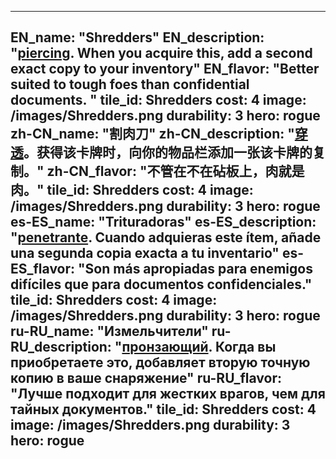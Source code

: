 ---

EN_name: "Shredders"
EN_description: "<u>piercing</u>. When you acquire this, add a second exact copy to your inventory"
EN_flavor: "Better suited to tough foes than confidential documents. "
tile_id: Shredders
cost: 4
image: /images/Shredders.png
durability: 3
hero: rogue
zh-CN_name: "割肉刀"
zh-CN_description: "<u>穿透</u>。获得该卡牌时，向你的物品栏添加一张该卡牌的复制。"
zh-CN_flavor: "不管在不在砧板上，肉就是肉。"
tile_id: Shredders
cost: 4
image: /images/Shredders.png
durability: 3
hero: rogue
es-ES_name: "Trituradoras"
es-ES_description: "<u>penetrante</u>. Cuando adquieras este ítem, añade una segunda copia exacta a tu inventario"
es-ES_flavor: "Son más apropiadas para enemigos difíciles que para documentos confidenciales."
tile_id: Shredders
cost: 4
image: /images/Shredders.png
durability: 3
hero: rogue
ru-RU_name: "Измельчители"
ru-RU_description: "<u>пронзающий</u>. Когда вы приобретаете это, добавляет вторую точную копию в ваше снаряжение"
ru-RU_flavor: "Лучше подходит для жестких врагов, чем для тайных документов."
tile_id: Shredders
cost: 4
image: /images/Shredders.png
durability: 3
hero: rogue
---